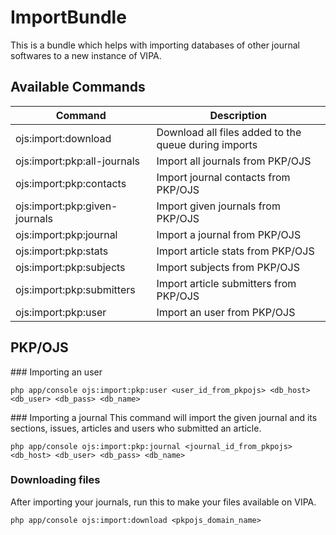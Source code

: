 # ImportBundle
This is a bundle which helps with importing databases of other journal softwares to a new instance of VIPA.

## Available Commands
| Command                       | Description                                          |
|-------------------------------|------------------------------------------------------|
| ojs:import:download           | Download all files added to the queue during imports |
| ojs:import:pkp:all-journals   | Import all journals from PKP/OJS                     |
| ojs:import:pkp:contacts       | Import journal contacts from PKP/OJS                 |
| ojs:import:pkp:given-journals | Import given journals from PKP/OJS                   |
| ojs:import:pkp:journal        | Import a journal from PKP/OJS                        |
| ojs:import:pkp:stats          | Import article stats from PKP/OJS                    |
| ojs:import:pkp:subjects       | Import subjects from PKP/OJS                         |
| ojs:import:pkp:submitters     | Import article submitters from PKP/OJS               |
| ojs:import:pkp:user           | Import an user from PKP/OJS                          |
## PKP/OJS

### Importing an user
```
php app/console ojs:import:pkp:user <user_id_from_pkpojs> <db_host> <db_user> <db_pass> <db_name>
```

### Importing a journal
This command will import the given journal and its sections, issues, articles and users who submitted an article. 
```
php app/console ojs:import:pkp:journal <journal_id_from_pkpojs> <db_host> <db_user> <db_pass> <db_name>
```

### Downloading files
After importing your journals, run this to make your files available on VIPA.
```
php app/console ojs:import:download <pkpojs_domain_name>
```
